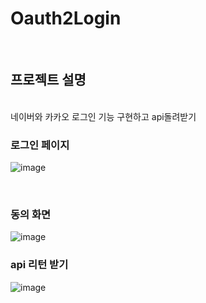# Oauth2Login
<br>

## 프로젝트 설명
<br>
네이버와 카카오 로그인 기능 구현하고 api돌려받기

### 로그인 페이지

![image](https://github.com/intshc/Oauth2Login/assets/103359817/10d76368-6335-4502-8e4b-2f3d9dd52401)

<br>

### 동의 화면

![image](https://github.com/intshc/Oauth2Login/assets/103359817/41061e38-5b7e-4d49-ba9c-613bd8bf45d6)

### api 리턴 받기

![image](https://github.com/intshc/Oauth2Login/assets/103359817/c6219f0c-5375-4bb9-a4d5-9cb44dec3da4)
